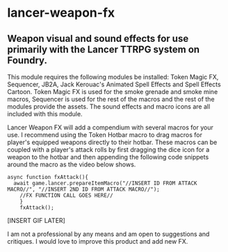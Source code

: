 # lancer-weapon-fx
## Weapon visual and sound effects for use primarily with the Lancer TTRPG system on Foundry.
This module requires the following modules be installed: Token Magic FX, Sequencer, JB2A, Jack Kerouac's Animated Spell Effects and Spell Effects Cartoon.
Token Magic FX is used for the smoke grenade and smoke mine macros, Sequencer is used for the rest of the macros and the rest of the modules provide the assets.
The sound effects and macro icons are all included with this module.

Lancer Weapon FX will add a compendium with several macros for your use.  I recommend using the Token Hotbar macro to drag macros for player's equipped weapons directly to their hotbar.
These macros can be coupled with a player's attack rolls by first dragging the dice icon for a weapon to the hotbar and then appending the following code snippets around the macro as the video below shows.

```
async function fxAttack(){
  await game.lancer.prepareItemMacro("//INSERT ID FROM ATTACK MACRO//", "//INSERT 2ND ID FROM ATTACK MACRO//");
    //FX FUNCTION CALL GOES HERE//
    }
    fxAttack();
```

[INSERT GIF LATER]

I am not a professional by any means and am open to suggestions and critiques.  I would love to improve this product and add new FX.
